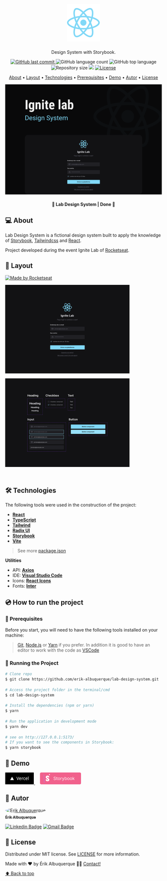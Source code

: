 <h1 align="center" id="project_name">
  <br />
  <img src=".github/logo.png" alt="React">
  <br />
</h1>

<p align="center">
Design System with Storybook.
</p>

<p align="center">
  <!-- GitHub last commit -->
  <a href="https://github.com/erik-albuquerque/lab-design-system/commits/main">
    <img alt="GitHub last commit" src="https://img.shields.io/github/last-commit/erik-albuquerque/lab-design-system?color=81D8F7">
  </a>
  <!-- GitHub language count -->
  <img alt="GitHub language count" src="https://img.shields.io/github/languages/count/erik-albuquerque/lab-design-system?color=81D8F7">
  <!-- GitHub top language -->
  <img alt="GitHub top language" src="https://img.shields.io/github/languages/top/erik-albuquerque/lab-design-system?color=81D8F7">
  <!-- Repository size -->
  <img alt="Repository size" src="https://img.shields.io/github/repo-size/erik-albuquerque/lab-design-system?color=81D8F7">
  <!-- Repository status -->
  <img src="https://www.repostatus.org/badges/latest/unsupported.svg">
  <!-- Link repo -->
  <a href="https://github.com/erik-albuquerque/lab-design-system/blob/main/LICENSE.md">
    <img src="https://img.shields.io/github/license/erik-albuquerque/lab-design-system?color=81D8F7" alt="License">
  </a>
</p>

<p align="center">
 <a href="#about">About</a> •
 <a href="#layout">Layout</a> • 
 <a href="#technologies">Technologies</a> • 
 <a href="#prerequisites">Prerequisites</a> •
 <a href="#demo">Demo</a> •
 <a href="#author">Autor</a> • 
 <a href="#license">License</a>
</p>

<p align="center">
  <img src=".github/cover.png" alt="lab-design-system.">
</p>

<h4 align="center">
  	🚧 Lab Design System | Done 🚧
</h4>

<h2 id="about">
💻 About
</h2>

Lab Design System is a fictional design system built to apply the knowledge of [Storybook](https://storybook.js.org/), [Tailwindcss](https://tailwindcss.com/) and [React](https://reactjs.org/).

Project developed during the event Ignite Lab of [Rocketseat](https://www.rocketseat.com.br/).

<h2 id="layout">🎨 Layout</h2>
<a href="https://www.figma.com/file/dW2yBl9Fu1OrkNYxu6rgbl/Lab-Design-System?node-id=0%3A1">
  <img alt="Made by Rocketseat" src="https://img.shields.io/badge/See%20on%20-Figma-81D8F7">
</a>
<p align="center" style="display: flex; align-items: flex-start; justify-content: center; flex-direction: column; gap: 16px;">
  <img src=".github/img/logIn.png" width="400px" alt="Log In page">

  <img src=".github/img/components.png" width="400px" alt="Components">
</p>

<br />
<h2 id="technologies">🛠 Technologies</h2>

The following tools were used in the construction of the project:

- **[React](https://reactjs.org/)**
- **[TypeScript](https://www.typescriptlang.org/)**
- **[Tailwind](https://tailwindcss.com/)**
- **[Radix UI](https://www.radix-ui.com/)**
- **[Storybook](https://storybook.js.org/)**
- **[Vite](https://vitejs.dev/)**

> See more [package.json](package.json)

**Utilities**

- API: **[Axios](https://axios-http.com/docs/intro)**
- IDE: **[Visual Studio Code](https://code.visualstudio.com/)**
- Icons: **[React Icons](https://phosphoricons.com/)**
- Fonts: **[Inter](https://fonts.google.com/specimen/Inter)**

<h2 id="prerequisites">💿 How to run the project</h2>

### 🧰 Prerequisites

Before you start, you will need to have the following tools installed on your machine:

> [Git](https://git-scm.com), [Node.js](https://nodejs.org/en/) or [Yarn](https://yarnpkg.com/) if you prefer.
> In addition it is good to have an editor to work with the code as [VSCode](https://code.visualstudio.com/)

### 🧭 Running the Project

```bash
# Clone repo
$ git clone https://github.com/erik-albuquerque/lab-design-system.git

# Access the project folder in the terminal/cmd
$ cd lab-design-system

# Install the dependencies (npm or yarn)
$ yarn

# Run the application in development mode
$ yarn dev

# see on http://127.0.0.1:5173/
# If you want to see the components in Storybook: 
$ yarn storybook

```

<h2 id="demo">🧪 Demo</h2>
<a href="http://localhost:3000">
<!-- Link externo ou local(.github). -->
  <img src=".github/img/vercel_button.png">  
</a>
<a style="margin-left: 16px" href="https://erik-albuquerque.github.io/lab-design-system/">
<!-- Link externo ou local(.github). -->
  <img src=".github/img/storybook_button.png">  
</a>

<h2 id="author">🦸 Autor</h2>
<a href="https://github.com/erik-albuquerque">
 <img style="border-radius: 50%;" src="https://avatars.githubusercontent.com/u/79419167?v=4" width="100px;" alt="Érik Albuquerque"/>
 <br />
 <sub><b>Érik Albuquerque</b></sub></a>

[![Linkedin Badge](https://img.shields.io/badge/-Linkedin-blue?style=flat-square&logo=Linkedin&logoColor=white&link=https://www.linkedin.com/in/erik-albuquerque/)](https://www.linkedin.com/in/erik-albuquerque/)
[![Gmail Badge](https://img.shields.io/badge/-Gmail-c14438?style=flat-square&logo=Gmail&logoColor=white&link=mailto:erik.albuquerque.oficial@gmail.com)](mailto:erik.albuquerque.oficial@gmail.com)

<h2 id="license">📝 License</h2>

Distributed under MIT license. See [LICENSE](LICENSE) for more information.

Made with ❤️ by Érik Albuquerque 👋🏽 [Contact!](https://www.linkedin.com/in/erik-albuquerque/)

[⬆ Back to top](#project_name)<br />